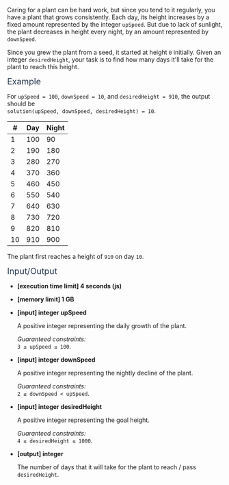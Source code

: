<div class="markdown -arial"><p>Caring for a plant can be hard work, but since you tend to it regularly, you have a plant that grows consistently. Each day, its height increases by a fixed amount represented by the integer <code>upSpeed</code>. But due to lack of sunlight, the plant decreases in height every night, by an amount represented by <code>downSpeed</code>.</p>
<p>Since you grew the plant from a seed, it started at height <code>0</code> initially. Given an integer <code>desiredHeight</code>, your task is to find how many days it'll take for the plant to reach this height.</p>
<p><span class="markdown--header" style="color:#2b3b52;font-size:1.4em">Example</span></p>
<p>For <code>upSpeed = 100</code>, <code>downSpeed = 10</code>, and <code>desiredHeight = 910</code>, the output should be<br>
<code>solution(upSpeed, downSpeed, desiredHeight) = 10</code>.</p>
<table>
<thead>
<tr>
<th>#</th>
<th>Day</th>
<th>Night</th>
</tr>
</thead>
<tbody>
<tr>
<td>1</td>
<td>100</td>
<td>90</td>
</tr>
<tr>
<td>2</td>
<td>190</td>
<td>180</td>
</tr>
<tr>
<td>3</td>
<td>280</td>
<td>270</td>
</tr>
<tr>
<td>4</td>
<td>370</td>
<td>360</td>
</tr>
<tr>
<td>5</td>
<td>460</td>
<td>450</td>
</tr>
<tr>
<td>6</td>
<td>550</td>
<td>540</td>
</tr>
<tr>
<td>7</td>
<td>640</td>
<td>630</td>
</tr>
<tr>
<td>8</td>
<td>730</td>
<td>720</td>
</tr>
<tr>
<td>9</td>
<td>820</td>
<td>810</td>
</tr>
<tr>
<td>10</td>
<td>910</td>
<td>900</td>
</tr>
</tbody>
</table>
<p>The plant first reaches a height of <code>910</code> on day <code>10</code>.</p>
<p><span class="markdown--header" style="color:#2b3b52;font-size:1.4em">Input/Output</span></p>
<ul>
<li>
<p><strong>[execution time limit] 4 seconds (js)</strong></p>
</li>
<li>
<p><strong>[memory limit] 1 GB</strong></p>
</li>
<li>
<p><strong>[input] integer upSpeed</strong></p>
<p>A positive integer representing the daily growth of the plant.</p>
<p><em>Guaranteed constraints:</em><br>
<code>3 ≤ upSpeed ≤ 100</code>.</p>
</li>
<li>
<p><strong>[input] integer downSpeed</strong></p>
<p>A positive integer representing the nightly decline of the plant.</p>
<p><em>Guaranteed constraints:</em><br>
<code>2 ≤ downSpeed &lt; upSpeed</code>.</p>
</li>
<li>
<p><strong>[input] integer desiredHeight</strong></p>
<p>A positive integer representing the goal height.</p>
<p><em>Guaranteed constraints:</em><br>
<code>4 ≤ desiredHeight ≤ 1000</code>.</p>
</li>
<li>
<p><strong>[output] integer</strong></p>
<p>The number of days that it will take for the plant to reach / pass <code>desiredHeight</code>.</p>
</li>
</ul>
</div>
